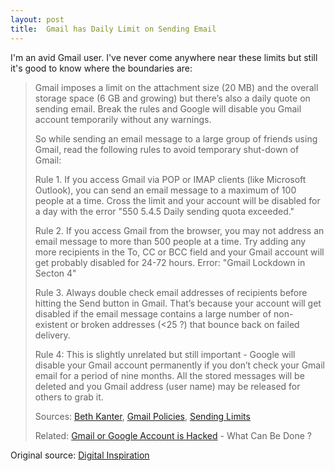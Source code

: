 ```yaml
---
layout: post
title:  Gmail has Daily Limit on Sending Email
---
```

I'm an avid Gmail user. I've never come anywhere near these limits but still it's good to know where the boundaries are:

> Gmail imposes a limit on the attachment size (20 MB) and the overall storage space (6 GB and growing) but there’s also a daily quote on sending email. Break the rules and Google will disable you Gmail account temporarily without any warnings.
> 
> So while sending an email message to a large group of friends using Gmail, read the following rules to avoid temporary shut-down of Gmail:
> 
> Rule 1. If you access Gmail via POP or IMAP clients (like Microsoft Outlook), you can send an email message to a maximum of 100 people at a time. Cross the limit and your account will be disabled for a day with the error "550 5.4.5 Daily sending quota exceeded."
> 
> Rule 2. If you access Gmail from the browser, you may not address an email message to more than 500 people at a time. Try adding any more recipients in the To, CC or BCC field and your Gmail account will get probably disabled for 24-72 hours. Error: "Gmail Lockdown in Secton 4"
> 
> Rule 3. Always double check email addresses of recipients before hitting the Send button in Gmail. That’s because your account will get disabled if the email message contains a large number of non-existent or broken addresses (<25 ?) that bounce back on failed delivery.
> 
> Rule 4: This is slightly unrelated but still important - Google will disable your Gmail account permanently if you don’t check your Gmail email for a period of nine months. All the stored messages will be deleted and you Gmail address (user name) may be released for others to grab it.
> 
> Sources: [Beth Kanter](http://beth.typepad.com/beths_blog/2008/01/help-google-cut.html), [Gmail Policies](http://www.google.com/mail/help/program_policies.html), [Sending Limits](http://mail.google.com/support/bin/answer.py?hl=en&answer=22839)
> 
> Related: [Gmail or Google Account is Hacked](http://www.labnol.org/internet/email/google-account-hacked-gmail-password-change/1947/) - What Can Be Done ?

Original source: [Digital Inspiration](http://www.labnol.org/internet/email/gmail-daily-limit-sending-bulk-email/2191/)
